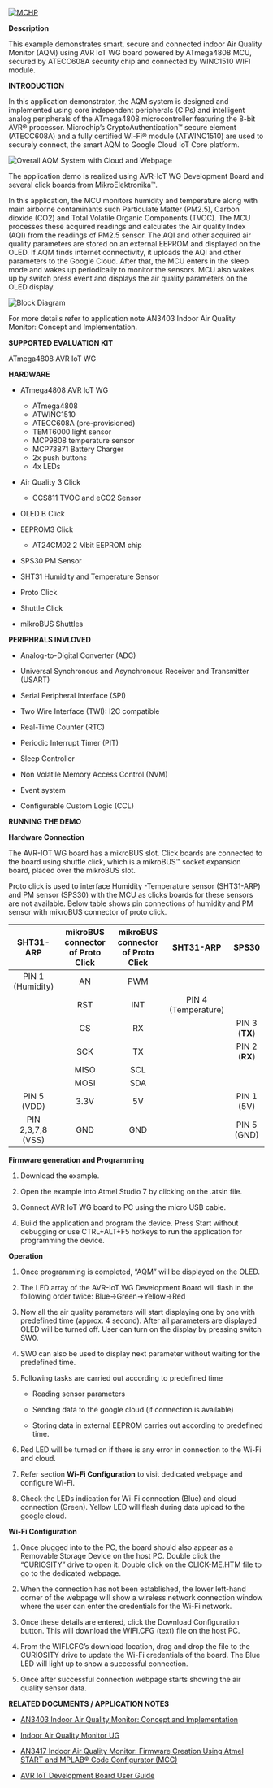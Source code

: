 [![MCHP](https://cldup.com/U0qhLwBijF.png)](https://www.microchip.com)

**Description**

This example demonstrates smart, secure and connected indoor Air Quality Monitor (AQM) using AVR IoT WG board powered by ATmega4808 MCU, secured by ATECC608A security chip and connected by WINC1510 WIFI module.

**INTRODUCTION**

In this application demonstrator, the AQM system is designed and implemented using core independent peripherals (CIPs) and intelligent analog peripherals of the ATmega4808 microcontroller featuring the 8-bit AVR® processor. Microchip’s CryptoAuthentication™ secure element (ATECC608A) and a fully certified Wi-Fi® module (ATWINC1510) are used to securely connect, the smart AQM to Google Cloud IoT Core platform.

![Overall AQM System with Cloud and Webpage](Images/1.jpg)

​The application demo is realized using AVR-IoT WG Development Board and several click boards from MikroElektronika™.

In this application, the MCU monitors humidity and temperature along with main airborne contaminants such Particulate Matter (PM2.5), Carbon dioxide (CO2) and Total Volatile Organic Components (TVOC). The MCU processes these acquired readings and calculates the Air quality Index (AQI) from the readings of PM2.5 sensor. The AQI and other acquired air quality parameters are stored on an external EEPROM and displayed on the OLED. If AQM finds internet connectivity, it uploads the AQI and other parameters to the Google Cloud. After that, the MCU enters in the sleep mode and wakes up periodically to monitor the sensors. MCU also wakes up by switch press event and displays the air quality parameters on the OLED display.

![Block Diagram](Images/2.jpg)

For more details refer to application note AN3403 Indoor Air Quality Monitor: Concept and Implementation.



**SUPPORTED EVALUATION KIT**

ATmega4808 AVR IoT WG

**HARDWARE**

+ ATmega4808 AVR IoT WG
	+ ATmega4808
	+ ATWINC1510
	+ ATECC608A (pre-provisioned)
	+ TEMT6000 light sensor
	+ MCP9808 temperature sensor
	+ MCP73871 Battery Charger
	+ 2x push buttons
	+ 4x LEDs

+ Air Quality 3 Click
	+ CCS811 TVOC and eCO2 Sensor

+ OLED B Click

+ EEPROM3 Click
	+ AT24CM02 2 Mbit EEPROM chip

+ SPS30 PM Sensor

+ SHT31 Humidity and Temperature Sensor

+ Proto Click

+ Shuttle Click

+ mikroBUS Shuttles

**PERIPHRALS INVLOVED**

+ Analog-to-Digital Converter (ADC)

+ Universal Synchronous and Asynchronous Receiver and Transmitter (USART)

+ Serial Peripheral Interface (SPI)

+ Two Wire Interface (TWI): I2C compatible

+ Real-Time Counter (RTC)

+ Periodic Interrupt Timer (PIT)

+ Sleep Controller

+ Non Volatile Memory Access Control (NVM)

+ Event system

+ Configurable Custom Logic (CCL)

**RUNNING THE DEMO**

**Hardware Connection**

The AVR-IOT WG board has a mikroBUS slot. Click boards are connected to the board using shuttle click, which is a mikroBUS™ socket expansion board, placed over the mikroBUS slot.

Proto click is used to interface Humidity -Temperature sensor (SHT31-ARP) and PM sensor (SPS30) with the MCU as clicks boards for these sensors are not available. Below table shows pin connections of humidity and PM sensor with mikroBUS connector of proto click.

| SHT31-ARP     | mikroBUS connector of Proto Click | mikroBUS connector of Proto Click  |SHT31-ARP|SPS30|
| :---------: |:----------:|:-----------:|:---------:|:------------:|
| PIN 1 (Humidity)	| AN 	| PWM|	|			|		
|           		| RST 	| INT	|PIN 4 (Temperature)	|		|
|          		| CS 	|RX 	|			|PIN 3 (**TX**)|
|          		| SCK 	| TX 	|			|PIN 2 (**RX**)|
|           		| MISO 	| SCL 	|			|		|
|          		| MOSI 	| SDA	|			|		|
|PIN 5 (VDD)      	| 3.3V 	| 5V 	|			|PIN 1 (5V)	|
|PIN 2,3,7,8 (VSS) 	| GND 	| GND 	|			|PIN 5 (GND)	|




**Firmware generation and Programming**

1. Download the example.

2. Open the example  into Atmel Studio 7 by clicking on the .atsln file.

3. Connect AVR IoT WG board to PC using the micro USB cable.

4. Build the application and program the device. Press Start without debugging or use  CTRL+ALT+F5 hotkeys to run the application for programming the device.


**Operation**

1. Once programming is completed, “AQM” will be displayed on the OLED.

2. The LED array of the AVR-IoT WG Development Board will flash in the following order twice: Blue->Green->Yellow->Red

3. Now all the air quality parameters will start displaying one by one with predefined time (approx. 4 second). After all parameters are displayed OLED will be turned off. User can turn on the display by pressing switch SW0.

4. SW0 can also be used to display next parameter without waiting for the predefined time.

5. Following tasks are carried out according to predefined time

	+ Reading sensor parameters

	+ Sending data to the google cloud (if connection is available)

	+ Storing data in external EEPROM carries out according to predefined time.

6. Red LED will be turned on if there is any error in connection to the Wi-Fi and cloud.

7. Refer section **Wi-Fi Configuration** to visit dedicated webpage and configure Wi-Fi.

8. Check the LEDs indication for Wi-Fi connection (Blue) and cloud connection (Green). Yellow LED will flash during data upload to the google cloud.

**Wi-Fi Configuration**

1. Once plugged into to the PC, the board should also appear as a Removable Storage Device on the host PC. Double click the “CURIOSITY” drive to open it. Double click on the CLICK-ME.HTM file to go to the dedicated webpage.

2. When the connection has not been established, the lower left-hand corner of the webpage will show a wireless network connection window where the user can enter the credentials for the Wi-Fi network.

3. Once these details are entered, click the Download Configuration button. This will download the WIFI.CFG (text) file on the host PC.

4. From the WIFI.CFG’s download location, drag and drop the file to the CURIOSITY drive to update the Wi-Fi credentials of the board. The Blue LED will light up to show a successful connection.

5. Once after successful connection webpage starts showing the air quality sensor data.

**RELATED DOCUMENTS / APPLICATION NOTES**

+ [AN3403 Indoor Air Quality Monitor: Concept and Implementation](https://www.microchip.com/DS00003403)

+ [Indoor Air Quality Monitor UG](https://www.microchip.com/DS50002966)

+ [AN3417 Indoor Air Quality Monitor: Firmware Creation Using Atmel START and MPLAB® Code Configurator (MCC)](https://www.microchip.com/DS00003417)

+ [AVR IoT Development Board User Guide](https://www.microchip.com/DS50002809)
